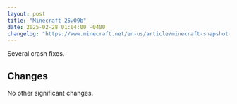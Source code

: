 ```yaml
---
layout: post
title: "Minecraft 25w09b"
date: 2025-02-28 01:04:00 -0400
changelog: "https://www.minecraft.net/en-us/article/minecraft-snapshot-25w09b"
---
```


Several crash fixes.

## Changes

No other significant changes.

